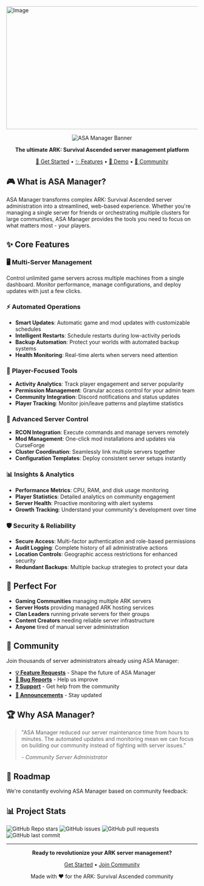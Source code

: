 <img width="932" height="323" alt="Image" src="https://github.com/user-attachments/assets/c14b3901-1e3f-4dff-ba19-9a48c7b5d1c3" />

<div align="center">

![ASA Manager Banner](https://img.shields.io/badge/ASA%20Manager-Game%20Server%20Platform-blue?style=for-the-badge&logo=gamepad&logoColor=white)

**The ultimate ARK: Survival Ascended server management platform**

[🚀 Get Started](#-get-started) • [✨ Features](#-features) • [🎯 Demo](#-demo) • [💬 Community](#-community)

</div>

## 🎮 What is ASA Manager?

ASA Manager transforms complex ARK: Survival Ascended server administration into a streamlined, web-based experience. Whether you're managing a single server for friends or orchestrating multiple clusters for large communities, ASA Manager provides the tools you need to focus on what matters most - your players.

## ✨ Core Features

### 🖥️ **Multi-Server Management**
Control unlimited game servers across multiple machines from a single dashboard. Monitor performance, manage configurations, and deploy updates with just a few clicks.

### ⚡ **Automated Operations**
- **Smart Updates**: Automatic game and mod updates with customizable schedules
- **Intelligent Restarts**: Schedule restarts during low-activity periods
- **Backup Automation**: Protect your worlds with automated backup systems
- **Health Monitoring**: Real-time alerts when servers need attention

### 👥 **Player-Focused Tools**
- **Activity Analytics**: Track player engagement and server popularity
- **Permission Management**: Granular access control for your admin team
- **Community Integration**: Discord notifications and status updates
- **Player Tracking**: Monitor join/leave patterns and playtime statistics

### 🔧 **Advanced Server Control**
- **RCON Integration**: Execute commands and manage servers remotely
- **Mod Management**: One-click mod installations and updates via CurseForge
- **Cluster Coordination**: Seamlessly link multiple servers together
- **Configuration Templates**: Deploy consistent server setups instantly

### 📊 **Insights & Analytics**
- **Performance Metrics**: CPU, RAM, and disk usage monitoring
- **Player Statistics**: Detailed analytics on community engagement
- **Server Health**: Proactive monitoring with alert systems
- **Growth Tracking**: Understand your community's development over time

### 🛡️ **Security & Reliability**
- **Secure Access**: Multi-factor authentication and role-based permissions
- **Audit Logging**: Complete history of all administrative actions
- **Location Controls**: Geographic access restrictions for enhanced security
- **Redundant Backups**: Multiple backup strategies to protect your data

## 🎯 Perfect For

- **Gaming Communities** managing multiple ARK servers
- **Server Hosts** providing managed ARK hosting services
- **Clan Leaders** running private servers for their groups
- **Content Creators** needing reliable server infrastructure
- **Anyone** tired of manual server administration


## 💬 Community

Join thousands of server administrators already using ASA Manager:

- **[💡 Feature Requests](https://github.com/asamanager/community/discussions/categories/suggestions)** - Shape the future of ASA Manager
- **[🐛 Bug Reports](https://github.com/asamanager/community/issues)** - Help us improve
- **[❓ Support](https://github.com/asamanager/community/discussions/categories/support)** - Get help from the community
- **[📢 Announcements](https://github.com/asamanager/community/discussions/categories/announcements)** - Stay updated

## 🏆 Why ASA Manager?

> "ASA Manager reduced our server maintenance time from hours to minutes. The automated updates and monitoring mean we can focus on building our community instead of fighting with server issues."
>
> *- Community Server Administrator*

## 🔮 Roadmap

We're constantly evolving ASA Manager based on community feedback:
 
## 📊 Project Stats

![GitHub Repo stars](https://img.shields.io/github/stars/asamanager/asamanager?style=social)
![GitHub issues](https://img.shields.io/github/issues/asamanager/asamanager)
![GitHub pull requests](https://img.shields.io/github/issues-pr/asamanager/asamanager)
![GitHub last commit](https://img.shields.io/github/last-commit/asamanager/asamanager)


---

<div align="center">

**Ready to revolutionize your ARK server management?**

[Get Started](https://github.com/asamanager/asamanager) • [Join Community](https://github.com/asamanager/community)

Made with ❤️ for the ARK: Survival Ascended community

</div>

